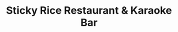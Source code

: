 ---
layout: place
title: Sticky Rice Restaurant & Karaoke Bar
permalink: /district-of-columbia/washington/sticky-rice-restaurant-karaoke-bar.html
stateAbbr: DC
stateName: District of Columbia
cityName: Washington
seo:
  type: restaurant
  links: http://stickyricedc.com/
place_id: ChIJMzrYxD-4t4kRdvMMhOcfkZ4
photos:
  - name: >-
      places/ChIJMzrYxD-4t4kRdvMMhOcfkZ4/photos/AeeoHcLlBEBW5wKbgH9MnjKEhDxcgfykCi6rfpSdce5b_VAzEIoGY3oxM5_Onb8OINfiFWOCwbdG9n1577GoFx55SPGLjlS-4-Mb60M1ybVSP_jaJWQjLehbEzGera8UqV0X5Pvpdel3CnXyo8cKIxEKyvJeUzvtEeNbaZM9GoyiRVFSe7beyOWISbo-K6QgwIbOtnuf1up_oYqXoh7vQYUrL5l4kTdaVfFBdAM9sV7o4ddAgAFWl-YQWgzRGLFRYT2oUnD2uqPuixLcfa7aMHgnVHdCdXsOjPwUrD7mRJt7zXddGw
    widthPx: 640
    heightPx: 480
    authorAttributions:
      - displayName: Sticky Rice Restaurant & Karaoke Bar
        uri: https://maps.google.com/maps/contrib/108852386832272841863
        photoUri: >-
          https://lh3.googleusercontent.com/a/ACg8ocJG3luniTbLjYP84SRtzOVrzxaUUHQdqZEjrHCrdWjzNRyGoA=s100-p-k-no-mo
    flagContentUri: >-
      https://www.google.com/local/imagery/report/?cb_client=maps_api_places.places_api&image_key=!1e10!2sAF1QipPgpZrioe2D_c0qXA9iPgP0TU9XM3EYYyB60XsZ&hl=en-US
    googleMapsUri: >-
      https://www.google.com/maps/place//data=!3m4!1e2!3m2!1sAF1QipPgpZrioe2D_c0qXA9iPgP0TU9XM3EYYyB60XsZ!2e10!4m2!3m1!1s0x89b7b83fc4d83a33:0x9e911fe7840cf376
  - name: >-
      places/ChIJMzrYxD-4t4kRdvMMhOcfkZ4/photos/AeeoHcLclIwK_fbzWY4diU2SbZihL8jWwpUQ9tfetGnilRJzaR_zkpwCbyOTjxJdloamB4LFjtc-kr-tOPkmej1qznbzYCS2OZqLe6p0TPErhi28FIudzaIwvTh_eGbwO6gA8t1TE06S9NJtYeTEQ_Rv2SHBJ85bHDYfvh2BzcyAfn_l9XstJ1TIYLeLA-9prA-u4c38VPDCsUCAuTn042wYvadrxc8B3Salm5pcYXDZDn6WYch1zkmgMax-tYgfhK0QE1u7zcaYB4oKGWK-appzYDUyOaop6xh19ar1ByiFEDpKAQ
    widthPx: 4671
    heightPx: 3118
    authorAttributions:
      - displayName: Sticky Rice Restaurant & Karaoke Bar
        uri: https://maps.google.com/maps/contrib/108852386832272841863
        photoUri: >-
          https://lh3.googleusercontent.com/a/ACg8ocJG3luniTbLjYP84SRtzOVrzxaUUHQdqZEjrHCrdWjzNRyGoA=s100-p-k-no-mo
    flagContentUri: >-
      https://www.google.com/local/imagery/report/?cb_client=maps_api_places.places_api&image_key=!1e10!2sAF1QipMdkvG0pXaLjUhj6Xd6Myjj_DsAHPnKTKyEwCW8&hl=en-US
    googleMapsUri: >-
      https://www.google.com/maps/place//data=!3m4!1e2!3m2!1sAF1QipMdkvG0pXaLjUhj6Xd6Myjj_DsAHPnKTKyEwCW8!2e10!4m2!3m1!1s0x89b7b83fc4d83a33:0x9e911fe7840cf376
  - name: >-
      places/ChIJMzrYxD-4t4kRdvMMhOcfkZ4/photos/AeeoHcK4DYcc5j5sFJLQOktPXnq3JC_EGnxqqpozvzTXG6jc44vtxFSetf7LFN18fW1TIcWWShhLuAGWRfSg2yLo3wn60G4E3iuf11zVCe7BtVDdO5y4GKlXORZD5XrIS3RlBbsPcO7epTl27YflRqHdzr0T067UWLvuRx5grjtWD5y-7Y-7K7RS4ozFWT7YFi434_GQQX8SFD_KBB2IV7t_YOsIOIAuC7iyUkhZxmcv18AkVwCB5AQBgDOUuY3aMMFsTGmIyMuW5vyo7aTFWp6MFjSmy3itCyjFqKgEe04QrdzXeA
    widthPx: 4800
    heightPx: 3204
    authorAttributions:
      - displayName: Sticky Rice Restaurant & Karaoke Bar
        uri: https://maps.google.com/maps/contrib/108852386832272841863
        photoUri: >-
          https://lh3.googleusercontent.com/a/ACg8ocJG3luniTbLjYP84SRtzOVrzxaUUHQdqZEjrHCrdWjzNRyGoA=s100-p-k-no-mo
    flagContentUri: >-
      https://www.google.com/local/imagery/report/?cb_client=maps_api_places.places_api&image_key=!1e10!2sAF1QipMf8deGAm7E019Aiw-39k-AWe-fxyZY2OD7BKJ6&hl=en-US
    googleMapsUri: >-
      https://www.google.com/maps/place//data=!3m4!1e2!3m2!1sAF1QipMf8deGAm7E019Aiw-39k-AWe-fxyZY2OD7BKJ6!2e10!4m2!3m1!1s0x89b7b83fc4d83a33:0x9e911fe7840cf376
  - name: >-
      places/ChIJMzrYxD-4t4kRdvMMhOcfkZ4/photos/AeeoHcKqbhnFW6TnipEh0WHmqUjm6aZpE8tl9P8sYee9fAVt3Qp1oMfKvA8m-UGaCjk7JbUnV1qL7EOQVwLSIIn3JXIi75mc3SDLOq4TQ9_9kc6cFXqX3Oko__alR67RmI1YMUUMwoyVAl-pqGYe0IRUromooTKnv4stU9jV5PDkc1TafZqcXMocTaJcMrgSGKLOT4uMu-5jzePknFcSdVHUB8lg53_RRX4RyUgv0XbqZ9_BN6Cdz9cnxdQtHCIMn2c_0o9ExmcYSPzSIzhG-Lnw0N_F3p7ZZ2Uas5ciyFdOh-bTfQ
    widthPx: 4800
    heightPx: 3204
    authorAttributions:
      - displayName: Sticky Rice Restaurant & Karaoke Bar
        uri: https://maps.google.com/maps/contrib/108852386832272841863
        photoUri: >-
          https://lh3.googleusercontent.com/a/ACg8ocJG3luniTbLjYP84SRtzOVrzxaUUHQdqZEjrHCrdWjzNRyGoA=s100-p-k-no-mo
    flagContentUri: >-
      https://www.google.com/local/imagery/report/?cb_client=maps_api_places.places_api&image_key=!1e10!2sAF1QipNOMFuqUYQBTWhkC9HLhKXg5RF_FIdKShoNs89n&hl=en-US
    googleMapsUri: >-
      https://www.google.com/maps/place//data=!3m4!1e2!3m2!1sAF1QipNOMFuqUYQBTWhkC9HLhKXg5RF_FIdKShoNs89n!2e10!4m2!3m1!1s0x89b7b83fc4d83a33:0x9e911fe7840cf376
  - name: >-
      places/ChIJMzrYxD-4t4kRdvMMhOcfkZ4/photos/AeeoHcLC4lE6NsC_x7pu_7u432AUP_D_mM_4MXYR0kksiCM-4W7YYXuRH2i2LAryMqBu54qfJetEuN1j-quKElh-sCSyF-iEpHXL8R1JpqbW-ygkbj3hV-7cKfOba0CkWdRCsrsWDaAnRk-HaccqOM_iNnDt1PXvbZG3ICGncZtkiCbHGUnihqnhcWrv2vEE8tYTd2C9N-W3TtSTmtXHQ_oQl0RXhtkasUnUvBqu4Qglrqu7dVPvXF_c9hjaIXcJVRPBK-bnXKJb1zr5IdyaovX5EKetrw-C_haoSCghQEmX7SeVhw
    widthPx: 4800
    heightPx: 3204
    authorAttributions:
      - displayName: Sticky Rice Restaurant & Karaoke Bar
        uri: https://maps.google.com/maps/contrib/108852386832272841863
        photoUri: >-
          https://lh3.googleusercontent.com/a/ACg8ocJG3luniTbLjYP84SRtzOVrzxaUUHQdqZEjrHCrdWjzNRyGoA=s100-p-k-no-mo
    flagContentUri: >-
      https://www.google.com/local/imagery/report/?cb_client=maps_api_places.places_api&image_key=!1e10!2sAF1QipPvEZaovIXuKt8_bCnAc-RGo8355SmHcpHIJ-jR&hl=en-US
    googleMapsUri: >-
      https://www.google.com/maps/place//data=!3m4!1e2!3m2!1sAF1QipPvEZaovIXuKt8_bCnAc-RGo8355SmHcpHIJ-jR!2e10!4m2!3m1!1s0x89b7b83fc4d83a33:0x9e911fe7840cf376
  - name: >-
      places/ChIJMzrYxD-4t4kRdvMMhOcfkZ4/photos/AeeoHcLStbkfpX4KvXKktzxMkwFQva-6NCYJ07PhfFT-Ie_T8PFDf2pyBLhq6PEUa_TpTcimNVdbZwBKwlZV0_aiJ0IFqfHKDxZcxX7_IoxL3dK0oTax-qxGtadAx8HFMSX34U5MdiLPD8AAYphc1r_Hai3kbJK52RSQiYr06GH8Q2mWMgz1zrzlTKncf6NLqj4mL22JPIkwudbBiBMfVLkYXEQp5LSYx3YTuzaHQpA0RbLMaUStlsrpEfmit2RpcesYbFJuvJoeOcVumPJZS8P9pglpRQEKUlLXMHoFfIxAtkWXMqh-4Ev_5r2iSxFx4ez1LeTBulKhwexVlhcBvJ7gN4HAaMHo8w14qkzD7vr80MXXqWUIqDsajjYu-lbnu2gkegn7yQkAfApJew3d85gszDVQ7RD31hPte6OfMsVX4aQ2prl_
    widthPx: 3600
    heightPx: 4800
    authorAttributions:
      - displayName: Daniela Monge
        uri: https://maps.google.com/maps/contrib/107313190340783478619
        photoUri: >-
          https://lh3.googleusercontent.com/a/ACg8ocLMKOzZAlsrjetkJRhsUj7ioizaqk32XxXJg7A_TNIrcOMXAw=s100-p-k-no-mo
    flagContentUri: >-
      https://www.google.com/local/imagery/report/?cb_client=maps_api_places.places_api&image_key=!1e10!2sCIHM0ogKEICAgID_0Yf6-wE&hl=en-US
    googleMapsUri: >-
      https://www.google.com/maps/place//data=!3m4!1e2!3m2!1sCIHM0ogKEICAgID_0Yf6-wE!2e10!4m2!3m1!1s0x89b7b83fc4d83a33:0x9e911fe7840cf376
  - name: >-
      places/ChIJMzrYxD-4t4kRdvMMhOcfkZ4/photos/AeeoHcKDLP0vt1kVK5wYlrPffemcOGPvmAOw3I4bFBUxsUPlbybJft_j9oOsJGNK5jave3nd8hyJ5RiL5t17uYtYxi8NxwY53GDavT6VJwxoPDcd7e9P7fizhrGBGyUpTshKk6V3ZgP9Yz8CAkfB0OG2QutyvRJfknZ_z9nRnXrRWGcEmdwmhLVvaRm95qJGQYK9u_pnRIzihO9OSBWz5TMG1pf1kvASZ1c4GY3_-cEyVAqHG5oisFwqJIqEEejjKNALA--JgcSnWy7reFP0kwetiGP4MBqBOQyH9ibEtCqpr3o1zQ
    widthPx: 1080
    heightPx: 1016
    authorAttributions:
      - displayName: Sticky Rice Restaurant & Karaoke Bar
        uri: https://maps.google.com/maps/contrib/108852386832272841863
        photoUri: >-
          https://lh3.googleusercontent.com/a/ACg8ocJG3luniTbLjYP84SRtzOVrzxaUUHQdqZEjrHCrdWjzNRyGoA=s100-p-k-no-mo
    flagContentUri: >-
      https://www.google.com/local/imagery/report/?cb_client=maps_api_places.places_api&image_key=!1e10!2sAF1QipMJwJObhAB80XhlGA-QYtVzOlfqJlav17uoQ_q7&hl=en-US
    googleMapsUri: >-
      https://www.google.com/maps/place//data=!3m4!1e2!3m2!1sAF1QipMJwJObhAB80XhlGA-QYtVzOlfqJlav17uoQ_q7!2e10!4m2!3m1!1s0x89b7b83fc4d83a33:0x9e911fe7840cf376
  - name: >-
      places/ChIJMzrYxD-4t4kRdvMMhOcfkZ4/photos/AeeoHcLAIoP3abBpbYZqfVUsRxSFLiELYi_rd67TAjMSoWllCQ2OMZwCrUDFQN2_8oGvVk5hN6lwf4X4CgwDJLINeHdzGUFjg11uh9Lal9Lc1i1tp1f2rFj87Fbv_zzlIxSdsT10CbgxtiVj-LabHd970XEDjTwL96dbUFNliNEk4JRz2v4zf03q97YSpfqW-bu3Mg2mKNwx5v64tmnoj-KbaH_3BG0y6K2EhCZdtVRKRcPBJLP3sNpMu_-5dNYefIMpAYDH7K6n77B3VtSGGYz2wHB8cOyY_6Y9zbs1b1fhaacYyu8ew63AVc4ZCOVYbNUwVzwYtVCaz2MQaPvjO3JoxT6MKFtgklKV8nQw_eg23eYSnmX4TxH0-K6XPqu19aJjo8MtnmIeWL5EN_dDaVZ9-bTxVWvkfRr5FdTTpWbueys
    widthPx: 3072
    heightPx: 4080
    authorAttributions:
      - displayName: Aaryash Raj Sinha
        uri: https://maps.google.com/maps/contrib/109884658301213037679
        photoUri: >-
          https://lh3.googleusercontent.com/a-/ALV-UjWg5lnilyu35l6TavJhLWOr1hKBcoHpm8m7kc-CfoSDl7xtsTST=s100-p-k-no-mo
    flagContentUri: >-
      https://www.google.com/local/imagery/report/?cb_client=maps_api_places.places_api&image_key=!1e10!2sCIHM0ogKEICAgICL6fHPew&hl=en-US
    googleMapsUri: >-
      https://www.google.com/maps/place//data=!3m4!1e2!3m2!1sCIHM0ogKEICAgICL6fHPew!2e10!4m2!3m1!1s0x89b7b83fc4d83a33:0x9e911fe7840cf376
  - name: >-
      places/ChIJMzrYxD-4t4kRdvMMhOcfkZ4/photos/AeeoHcJ_tK638XIjnXqDHlO17fDK8Ry72AYFHt5HtMtRRKHHh-PG_D4bSauoLV6NKqkVjWE7Te74NOg6TDwJ5Ch1fGv8M_JJAnZmSZv7jjDuiIw2hl6oh9AMjpGY1m_JYbJ9cLgK5iJQxVAyQAD6Yg9_CO_dGgIH4E-ZpYrUID-15zKT4Et1PQjHi54jhBPi8sPc7X1hK42DMjsdlrPIipEQ5Wz-kZHKW9ljpYkM-CctgsYod8dnDZAMDWzUGhyEE2CaDj85maVUp3NvrzM9zPPIFpDC33Cy1xAHt262JqEEWKcnAtCZu9kTC7wI0HXyOimSIczdsz2LIfDlQ5wgc6Gxrbq6FaOg22xHR5cp0OBKbAJArMs6sWxRLEfWk6JpsMBfWormM9oCiRPlhGLW0N6u6apc2S2RnOHhJr9uO3LErzfhitan
    widthPx: 4032
    heightPx: 3024
    authorAttributions:
      - displayName: Brittani Burma
        uri: https://maps.google.com/maps/contrib/113408236285446442915
        photoUri: >-
          https://lh3.googleusercontent.com/a-/ALV-UjWYxyn-zGpBPWHdLRlbibWCE7HpzA_tbY0-_v0IHnIi7bW6MMYO=s100-p-k-no-mo
    flagContentUri: >-
      https://www.google.com/local/imagery/report/?cb_client=maps_api_places.places_api&image_key=!1e10!2sCIHM0ogKEICAgICDo4eDrAE&hl=en-US
    googleMapsUri: >-
      https://www.google.com/maps/place//data=!3m4!1e2!3m2!1sCIHM0ogKEICAgICDo4eDrAE!2e10!4m2!3m1!1s0x89b7b83fc4d83a33:0x9e911fe7840cf376
  - name: >-
      places/ChIJMzrYxD-4t4kRdvMMhOcfkZ4/photos/AeeoHcLDe4bwaPn_NHNt8wikT0x14ufLHIa1P2M5cT0oY4vnfhBzvbQJc-CC8VqHmTpLJqTUrIR1QEPYEIKNKRkdEHixwwztEhK1ljt-Cft5cwzQwQ9FSuUekU3j_UT3X9QR0Nwf2ddNrVDNRUN4m8auxQ-WbkTKD8zs6qV3ebI-RarnS4s7p9Pp2-Gl76FHAXVAF5rQIC8fH7QKgnPJuIK_GDHMsskl4fBl1Sllb1FK8OdilQnm1zwbR3r_hyBe8MY9pWyKwl4M_mYj7pCw7pkquxcYPNASjja_T6Yb_3Oyo2oXHg
    widthPx: 4800
    heightPx: 3204
    authorAttributions:
      - displayName: Sticky Rice Restaurant & Karaoke Bar
        uri: https://maps.google.com/maps/contrib/108852386832272841863
        photoUri: >-
          https://lh3.googleusercontent.com/a/ACg8ocJG3luniTbLjYP84SRtzOVrzxaUUHQdqZEjrHCrdWjzNRyGoA=s100-p-k-no-mo
    flagContentUri: >-
      https://www.google.com/local/imagery/report/?cb_client=maps_api_places.places_api&image_key=!1e10!2sAF1QipPrL4llE7YxLjpfAeAOmhLTmlBFq8_vyK3VoAIW&hl=en-US
    googleMapsUri: >-
      https://www.google.com/maps/place//data=!3m4!1e2!3m2!1sAF1QipPrL4llE7YxLjpfAeAOmhLTmlBFq8_vyK3VoAIW!2e10!4m2!3m1!1s0x89b7b83fc4d83a33:0x9e911fe7840cf376
address: 1224 H St NE, Washington, DC 20002, USA
street: 1224 H St NE
city: Washington
state: DC
zip: '20002'
country: USA
neighborhood: H Street Corridor
latitude: '38.900404'
longitude: '-76.989294'
accessibility_options: null
business_status: OPERATIONAL
name: Sticky Rice Restaurant & Karaoke Bar
google_maps_links: null
primary_type: Asian Restaurant
opening_hours:
  regular: null
  current: null
secondary_opening_hours:
  regular:
    weekdayDescriptions: null
    type: null
  current:
    weekdayDescriptions: null
    type: null
phone: (202) 397-7655
price_level: PRICE_LEVEL_MODERATE
price_range: $20 &mdash; 30
rating: '4.0'
rating_count: 0
website: http://stickyricedc.com/
description: >-
  Discover Sticky Rice in Washington, DC$$$Sticky Rice Restaurant & Karaoke Bar
  in Washington, DC, stands out as a lively hub for those seeking a mix of
  American and Pan-Asian flavors, perfect for casual dining adventures. This
  spot delights with a diverse menu featuring fresh sushi options, flavorful
  noodles, creative sandwiches, and even generous servings of tater tots, all
  paired with a selection of cocktails, beers, and wines to enhance the
  experience. If you're exploring sushi places near me, the restaurant's
  welcoming vibe and convenient services like dine-in and delivery make it an
  ideal choice for groups or families looking for a relaxed outing. The added
  karaoke bar element brings an entertaining twist, turning meals into memorable
  evenings filled with good times. Overall, it's a go-to destination for anyone
  craving top-rated sushi and a fun atmosphere in the heart of the city.
generative_summary: >-
  Discover Sticky Rice in Washington, DC$$$Sticky Rice Restaurant & Karaoke Bar
  in Washington, DC, stands out as a lively hub for those seeking a mix of
  American and Pan-Asian flavors, perfect for casual dining adventures. This
  spot delights with a diverse menu featuring fresh sushi options, flavorful
  noodles, creative sandwiches, and even generous servings of tater tots, all
  paired with a selection of cocktails, beers, and wines to enhance the
  experience. If you're exploring sushi places near me, the restaurant's
  welcoming vibe and convenient services like dine-in and delivery make it an
  ideal choice for groups or families looking for a relaxed outing. The added
  karaoke bar element brings an entertaining twist, turning meals into memorable
  evenings filled with good times. Overall, it's a go-to destination for anyone
  craving top-rated sushi and a fun atmosphere in the heart of the city.
generative_disclosure: Summarized by AI using the Grok-3-Mini model.
reviews:
  - ChZDSUhNMG9nS0VJQ0FnSURfMFlmNk93EAE
  - ChZDSUhNMG9nS0VJQ0FnSUNfaExDR0xnEAE
  - ChZDSUhNMG9nS0VJQ0FnSURsaWRPRmFREAE
  - ChdDSUhNMG9nS0VJQ0FnSURlOGVEV3lnRRAB
  - ChdDSUhNMG9nS0VJQ0FnSUQwdUxTQzF3RRAB
review_summary: >-
  What Visitors Are Saying$$$Feedback from patrons at Sticky Rice highlights the
  spot's appealing mix of tasty dishes and lively entertainment, with many
  appreciating the fresh sushi and creative cocktails that keep things exciting.
  People often note the welcoming environment and solid service, making it a
  favorite for casual nights out or group gatherings, though some mention
  occasional waits during peak hours. Overall, the general consensus leans
  positive, with the restaurant's moderate pricing and family-friendly options
  earning praise for value and variety. If you're on the hunt for sushi
  restaurants near me, folks frequently recommend it for its reliable flavors
  and fun vibe, helping it maintain a strong reputation. In a casual setting
  like this, the blend of good food and entertainment keeps visitors coming back
  for more enjoyable experiences.
review_disclosure: Summarized by AI using the Grok-3-Mini model.
parking_options:
  freeStreetParking: true
  paidStreetParking: true
payment_options:
  acceptsCreditCards: true
  acceptsDebitCards: true
  acceptsNfc: true
allow_dogs: null
curbside_pickup: null
delivery: true
dine_in: true
good_for_children: true
good_for_groups: true
good_for_sports: null
live_music: false
menu_for_children: true
outdoor_seating: null
reservable: true
restroom: true
serves_beer: true
serves_breakfast: false
serves_brunch: false
serves_cocktails: true
serves_coffee: null
serves_dinner: true
serves_dessert: true
serves_lunch: true
serves_vegetarian_food: true
serves_wine: true
takeout: null
update_category: pro
places_description: >-
  Hip American-Pan-Asian spot serving cocktails, sushi, noodles, sandwiches &
  buckets of tater tots.

---